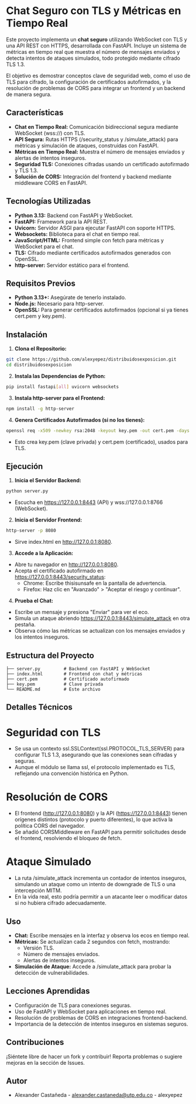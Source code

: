 # Chat Seguro con TLS y Métricas en Tiempo Real
Este proyecto implementa un **chat seguro** utilizando WebSocket con TLS y una API REST con HTTPS, desarrollada con FastAPI. Incluye un sistema de métricas en tiempo real que muestra el número de mensajes enviados y detecta intentos de ataques simulados, todo protegido mediante cifrado TLS 1.3.

El objetivo es demostrar conceptos clave de seguridad web, como el uso de TLS para cifrado, la configuración de certificados autofirmados, y la resolución de problemas de CORS para integrar un frontend y un backend de manera segura.

## Características
- **Chat en Tiempo Real:** Comunicación bidireccional segura mediante WebSocket (wss://) con TLS.
- **API Segura:** Rutas HTTPS (/security_status y /simulate_attack) para métricas y simulación de ataques, construidas con FastAPI.
- **Métricas en Tiempo Real:** Muestra el número de mensajes enviados y alertas de intentos inseguros.
- **Seguridad TLS:** Conexiones cifradas usando un certificado autofirmado y TLS 1.3.
- **Solución de CORS:** Integración del frontend y backend mediante middleware CORS en FastAPI.

## Tecnologías Utilizadas
- **Python 3.13:** Backend con FastAPI y WebSocket.
- **FastAPI:** Framework para la API REST.
- **Uvicorn:** Servidor ASGI para ejecutar FastAPI con soporte HTTPS.
- **Websockets:** Biblioteca para el chat en tiempo real.
- **JavaScript/HTML:** Frontend simple con fetch para métricas y WebSocket para el chat.
- **TLS:** Cifrado mediante certificados autofirmados generados con OpenSSL.
- **http-server:** Servidor estático para el frontend.

## Requisitos Previos
- **Python 3.13+:** Asegúrate de tenerlo instalado.
- **Node.js:** Necesario para http-server.
- **OpenSSL:** Para generar certificados autofirmados (opcional si ya tienes cert.pem y key.pem).

## Instalación
1. **Clona el Repositorio:**
```bash
git clone https://github.com/alexyepez/distribuidosexposicion.git
cd distribuidosexposicion
```

2. **Instala las Dependencias de Python:**
```bash
pip install fastapi[all] uvicorn websockets
```

3. **Instala http-server para el Frontend:**
```bash
npm install -g http-server
```

4. **Genera Certificados Autofirmados (si no los tienes):**
```bash
openssl req -x509 -newkey rsa:2048 -keyout key.pem -out cert.pem -days 365 -nodes
```
- Esto crea key.pem (clave privada) y cert.pem (certificado), usados para TLS.

## Ejecución
1. **Inicia el Servidor Backend:**
```bash
python server.py
```
- Escucha en https://127.0.0.1:8443 (API) y wss://127.0.0.1:8766 (WebSocket).

2. **Inicia el Servidor Frontend:**
```bash
http-server -p 8080
```
- Sirve index.html en http://127.0.0.1:8080.

3. **Accede a la Aplicación:**
- Abre tu navegador en http://127.0.0.1:8080.
- Acepta el certificado autofirmado en https://127.0.0.1:8443/security_status:
    - Chrome: Escribe thisisunsafe en la pantalla de advertencia.
    - Firefox: Haz clic en "Avanzado" > "Aceptar el riesgo y continuar".

4. **Prueba el Chat:**
- Escribe un mensaje y presiona "Enviar" para ver el eco.
- Simula un ataque abriendo https://127.0.0.1:8443/simulate_attack en otra pestaña.
- Observa cómo las métricas se actualizan con los mensajes enviados y los intentos inseguros.

 ## Estructura del Proyecto
```
├── server.py         # Backend con FastAPI y WebSocket
├── index.html        # Frontend con chat y métricas
├── cert.pem          # Certificado autofirmado
├── key.pem           # Clave privada
└── README.md         # Este archivo
```

## Detalles Técnicos
# Seguridad con TLS
- Se usa un contexto ssl.SSLContext(ssl.PROTOCOL_TLS_SERVER) para configurar TLS 1.3, asegurando que las conexiones sean cifradas y seguras.
- Aunque el módulo se llama ssl, el protocolo implementado es TLS, reflejando una convención histórica en Python.

# Resolución de CORS
- El frontend (http://127.0.0.1:8080) y la API (https://127.0.0.1:8443) tienen orígenes distintos (protocolo y puerto diferentes), lo que activa la política CORS del navegador.
- Se añadió CORSMiddleware en FastAPI para permitir solicitudes desde el frontend, resolviendo el bloqueo de fetch.

# Ataque Simulado
- La ruta /simulate_attack incrementa un contador de intentos inseguros, simulando un ataque como un intento de downgrade de TLS o una intercepción MITM.
- En la vida real, esto podría permitir a un atacante leer o modificar datos si no hubiera cifrado adecuadamente.

## Uso
- **Chat:** Escribe mensajes en la interfaz y observa los ecos en tiempo real.
- **Métricas:** Se actualizan cada 2 segundos con fetch, mostrando:
    - Versión TLS.
    - Número de mensajes enviados.
    - Alertas de intentos inseguros.
- **Simulación de Ataque:** Accede a /simulate_attack para probar la detección de vulnerabilidades.

## Lecciones Aprendidas
- Configuración de TLS para conexiones seguras.
- Uso de FastAPI y WebSocket para aplicaciones en tiempo real.
- Resolución de problemas de CORS en integraciones frontend-backend.
- Importancia de la detección de intentos inseguros en sistemas seguros.

## Contribuciones
¡Siéntete libre de hacer un fork y contribuir! Reporta problemas o sugiere mejoras en la sección de Issues.

## Autor
- Alexander Castañeda - alexander.castaneda@utp.edu.co - alexyepez
